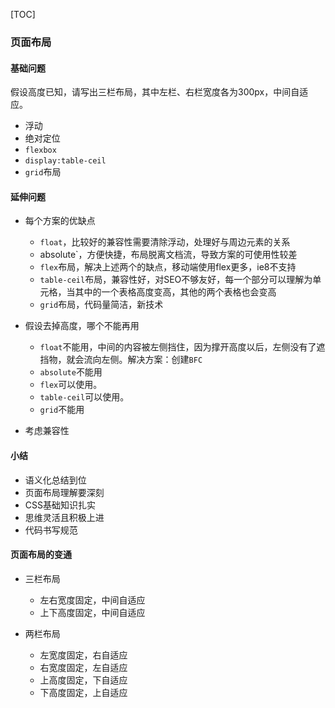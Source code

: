 [TOC]

### 页面布局

#### 基础问题

假设高度已知，请写出三栏布局，其中左栏、右栏宽度各为300px，中间自适应。

+ 浮动
+ 绝对定位
+ `flexbox`
+ `display:table-ceil`
+ `grid`布局

#### 延伸问题
+ 每个方案的优缺点
    + `float`，比较好的兼容性需要清除浮动，处理好与周边元素的关系
    + absolute`，方便快捷，布局脱离文档流，导致方案的可使用性较差
    + `flex`布局，解决上述两个的缺点，移动端使用flex更多，ie8不支持
    + `table-ceil`布局，兼容性好，对SEO不够友好，每一个部分可以理解为单元格，当其中的一个表格高度变高，其他的两个表格也会变高
    + `grid`布局，代码量简洁，新技术

+ 假设去掉高度，哪个不能再用

    + `float`不能用，中间的内容被左侧挡住，因为撑开高度以后，左侧没有了遮挡物，就会流向左侧。解决方案：创建`BFC`
    + `absolute`不能用
    + `flex`可以使用。
    + `table-ceil`可以使用。
    + `grid`不能用

+ 考虑兼容性

#### 小结
+ 语义化总结到位
+ 页面布局理解要深刻
+ CSS基础知识扎实
+ 思维灵活且积极上进
+ 代码书写规范

#### 页面布局的变通
+ 三栏布局
    + 左右宽度固定，中间自适应
    + 上下高度固定，中间自适应

+ 两栏布局
    + 左宽度固定，右自适应
    + 右宽度固定，左自适应
    + 上高度固定，下自适应
    + 下高度固定，上自适应
